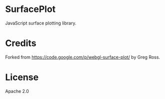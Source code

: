 SurfacePlot
===========

JavaScript surface plotting library.


Credits
=======

Forked from https://code.google.com/p/webgl-surface-plot/ by Greg Ross.


License
=======
Apache 2.0

